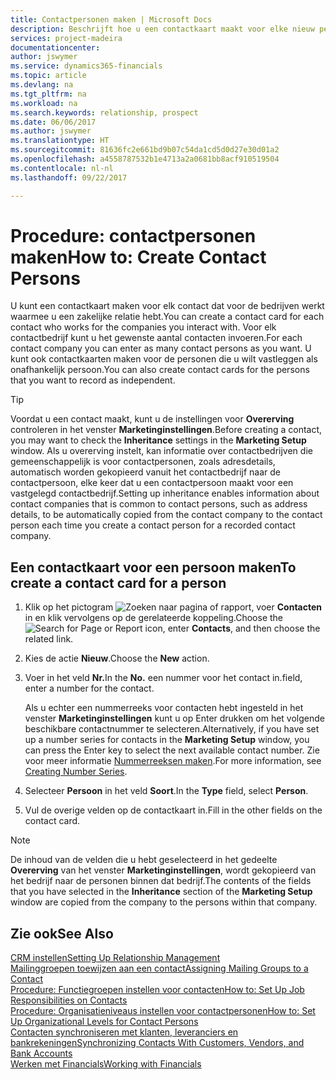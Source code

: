 ```yaml
---
title: Contactpersonen maken | Microsoft Docs
description: Beschrijft hoe u een contactkaart maakt voor elke nieuw persoon of prospect waarmee u contact onderhoudt of een zakelijke relatie hebt.
services: project-madeira
documentationcenter: 
author: jswymer
ms.service: dynamics365-financials
ms.topic: article
ms.devlang: na
ms.tgt_pltfrm: na
ms.workload: na
ms.search.keywords: relationship, prospect
ms.date: 06/06/2017
ms.author: jswymer
ms.translationtype: HT
ms.sourcegitcommit: 81636fc2e661bd9b07c54da1cd5d0d27e30d01a2
ms.openlocfilehash: a4558787532b1e4713a2a0681bb8acf910519504
ms.contentlocale: nl-nl
ms.lasthandoff: 09/22/2017

---
```

# <a name="how-to-create-contact-persons"></a><span data-ttu-id="8a974-103">Procedure: contactpersonen maken</span><span class="sxs-lookup"><span data-stu-id="8a974-103">How to: Create Contact Persons</span></span>
<span data-ttu-id="8a974-104">U kunt een contactkaart maken voor elk contact dat voor de bedrijven werkt waarmee u een zakelijke relatie hebt.</span><span class="sxs-lookup"><span data-stu-id="8a974-104">You can create a contact card for each contact who works for the companies you interact with.</span></span> <span data-ttu-id="8a974-105">Voor elk contactbedrijf kunt u het gewenste aantal contacten invoeren.</span><span class="sxs-lookup"><span data-stu-id="8a974-105">For each contact company you can enter as many contact persons as you want.</span></span> <span data-ttu-id="8a974-106">U kunt ook contactkaarten maken voor de personen die u wilt vastleggen als onafhankelijk persoon.</span><span class="sxs-lookup"><span data-stu-id="8a974-106">You can also create contact cards for the persons that you want to record as independent.</span></span>

> [!TIP]  
>   <span data-ttu-id="8a974-107">Voordat u een contact maakt, kunt u de instellingen voor **Overerving** controleren in het venster **Marketinginstellingen**.</span><span class="sxs-lookup"><span data-stu-id="8a974-107">Before creating a contact, you may want to check the **Inheritance** settings in the **Marketing Setup** window.</span></span> <span data-ttu-id="8a974-108">Als u overerving instelt, kan informatie over contactbedrijven die gemeenschappelijk is voor contactpersonen, zoals adresdetails, automatisch worden gekopieerd vanuit het contactbedrijf naar de contactpersoon, elke keer dat u een contactpersoon maakt voor een vastgelegd contactbedrijf.</span><span class="sxs-lookup"><span data-stu-id="8a974-108">Setting up inheritance enables information about contact companies that is common to contact persons, such as address details, to be automatically copied from the contact company to the contact person each time you create a contact person for a recorded contact company.</span></span>

## <a name="to-create-a-contact-card-for-a-person"></a><span data-ttu-id="8a974-109">Een contactkaart voor een persoon maken</span><span class="sxs-lookup"><span data-stu-id="8a974-109">To create a contact card for a person</span></span>
1. <span data-ttu-id="8a974-110">Klik op het pictogram ![Zoeken naar pagina of rapport](media/ui-search/search_small.png "pictogram Zoeken naar pagina of rapport"), voer **Contacten** in en klik vervolgens op de gerelateerde koppeling.</span><span class="sxs-lookup"><span data-stu-id="8a974-110">Choose the ![Search for Page or Report](media/ui-search/search_small.png "Search for Page or Report icon") icon, enter **Contacts**, and then choose the related link.</span></span>
2. <span data-ttu-id="8a974-111">Kies de actie **Nieuw**.</span><span class="sxs-lookup"><span data-stu-id="8a974-111">Choose the **New** action.</span></span>
3. <span data-ttu-id="8a974-112">Voer in het veld **Nr.**</span><span class="sxs-lookup"><span data-stu-id="8a974-112">In the **No.**</span></span> <span data-ttu-id="8a974-113">een nummer voor het contact in.</span><span class="sxs-lookup"><span data-stu-id="8a974-113">field, enter a number for the contact.</span></span>

    <span data-ttu-id="8a974-114">Als u echter een nummerreeks voor contacten hebt ingesteld in het venster **Marketinginstellingen** kunt u op Enter drukken om het volgende beschikbare contactnummer te selecteren.</span><span class="sxs-lookup"><span data-stu-id="8a974-114">Alternatively, if you have set up a number series for contacts in the **Marketing Setup** window, you can press the Enter key to select the next available contact number.</span></span> <span data-ttu-id="8a974-115">Zie voor meer informatie [Nummerreeksen maken](ui-create-number-series.md).</span><span class="sxs-lookup"><span data-stu-id="8a974-115">For more information, see [Creating Number Series](ui-create-number-series.md).</span></span>
4. <span data-ttu-id="8a974-116">Selecteer **Persoon** in het veld **Soort**.</span><span class="sxs-lookup"><span data-stu-id="8a974-116">In the **Type** field, select **Person**.</span></span>
5. <span data-ttu-id="8a974-117">Vul de overige velden op de contactkaart in.</span><span class="sxs-lookup"><span data-stu-id="8a974-117">Fill in the other fields on the contact card.</span></span>

> [!NOTE]  
>   <span data-ttu-id="8a974-118">De inhoud van de velden die u hebt geselecteerd in het gedeelte **Overerving** van het venster **Marketinginstellingen**, wordt gekopieerd van het bedrijf naar de personen binnen dat bedrijf.</span><span class="sxs-lookup"><span data-stu-id="8a974-118">The contents of the fields that you have selected in the **Inheritance** section of the **Marketing Setup** window are copied from the company to the persons within that company.</span></span>

## <a name="see-also"></a><span data-ttu-id="8a974-119">Zie ook</span><span class="sxs-lookup"><span data-stu-id="8a974-119">See Also</span></span>
[<span data-ttu-id="8a974-120">CRM instellen</span><span class="sxs-lookup"><span data-stu-id="8a974-120">Setting Up Relationship Management</span></span>](marketing-setup-marketing.md)  
[<span data-ttu-id="8a974-121">Mailinggroepen toewijzen aan een contact</span><span class="sxs-lookup"><span data-stu-id="8a974-121">Assigning Mailing Groups to a Contact</span></span>](marketing-mailing-groups.md#AssignMailGroupContact)  
[<span data-ttu-id="8a974-122">Procedure: Functiegroepen instellen voor contacten</span><span class="sxs-lookup"><span data-stu-id="8a974-122">How to: Set Up Job Responsibilities on Contacts</span></span>](marketing-job-responsibilities.md)  
[<span data-ttu-id="8a974-123">Procedure: Organisatieniveaus instellen voor contactpersonen</span><span class="sxs-lookup"><span data-stu-id="8a974-123">How to: Set Up Organizational Levels for Contact Persons</span></span>](marketing-organizational-levels.md)  
[<span data-ttu-id="8a974-124">Contacten synchroniseren met klanten, leveranciers en bankrekeningen</span><span class="sxs-lookup"><span data-stu-id="8a974-124">Synchronizing Contacts With Customers, Vendors, and Bank Accounts</span></span>](marketing-synchronize-contacts-customers-vendors-bank-accounts.md)  
[<span data-ttu-id="8a974-125">Werken met Financials</span><span class="sxs-lookup"><span data-stu-id="8a974-125">Working with Financials</span></span>](ui-work-product.md)  

